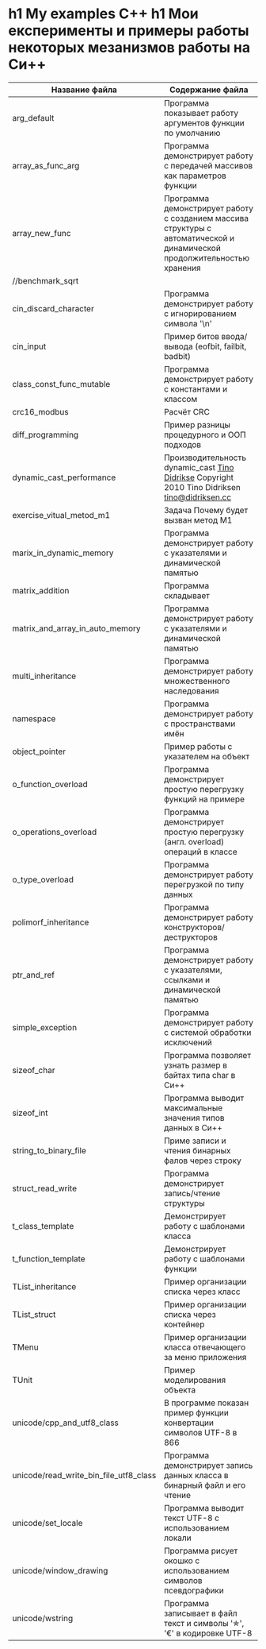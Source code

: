 h1 My examples C++ 
h1 Мои експерименты и примеры работы некоторых мезанизмов работы на Си++  
======================

Название файла                         | Содержание файла
---------------------------------------|---------------------- 
arg_default                            | Программа показывает работу аргументов функции по умолчанию                                                                                 
array_as_func_arg                      | Программа демонстрирует работу с передачей массивов как параметров функции                                                      
array_new_func                         | Программа демонстрирует работу с созданием массива структуры с автоматической и динамической  продолжительностью  хранения
//benchmark_sqrt                       | 
cin_discard_character                  | Программа демонстрирует работу с игнорированием символа '\n'                                                                                      
cin_input                              | Пример битов ввода/вывода (eofbit, failbit, badbit) 
class_const_func_mutable               | Программа демонстрирует работу с константами и классом 
crc16_modbus                           | Расчёт CRC 
diff_programming                       | Пример разницы процедурного и ООП подходов 
dynamic_cast_performance               | Производительность dynamic_cast [Tino Didrikse](http://tinodidriksen.com) Copyright 2010 Tino Didriksen <tino@didriksen.cc>
exercise_vitual_metod_m1               | Задача Почему будет вызван метод M1 
marix_in_dynamic_memory                | Программа демонстрирует работу с указателями и динамической памятью 
matrix_addition                        | Программа складывает
matrix_and_array_in_auto_memory        | Программа демонстрирует работу с указателями и динамической памятью 
multi_inheritance                      | Программа демонстрирует работу множественного наследования 
namespace                              | Программа демонстрирует работу с пространствами имён 
object_pointer                         | Пример работы с указателем на объект 
o_function_overload                    | Программа демонстрирует простую перегрузку функций на примере 
o_operations_overload                  | Программа демонстрирует простую перегрузку (англ. overload) операций в классе 
o_type_overload                        | Программа демонстрирует работу перегрузкой по типу данных                                                                                    
polimorf_inheritance                   | Программа демонстрирует работу конструкторов/деструкторов 
ptr_and_ref                            | Программа демонстрирует работу с указателями, ссылками и динамической памятью                                                      
simple_exception                       | Программа демонстрирует работу с системой обработки исключений                                                                                
sizeof_char                            | Программа позволяет узнать размер в байтах типа char в Си++                                    
sizeof_int                             | Программа выводит максимальные значения типов данных в Си++                                                                       
string_to_binary_file                  | Приме записи и чтения бинарных фалов через строку                                                                     
struct_read_write                      | Программа демонстрирует запись/чтение структуры 
t_class_template                       | Демонстрирует работу с шаблонами класса                                                                                                                    
t_function_template                    | Демонстрирует работу с шаблонами функции                                                                                                                   
TList_inheritance                      | Пример организации списка через класс                                                                                                                     
TList_struct                           | Пример организации списка через контейнер                                                                                                                 
TMenu                                  | Пример организации класса отвечающего за меню приложения                                                                                
TUnit                                  | Пример моделирования объекта 
unicode/cpp_and_utf8_class             | В программе показан пример функции конвертации символов UTF-8 в 866                                     
unicode/read_write_bin_file_utf8_class | Программа демонстрирует запись данных класса в бинарный файл и его чтение                            
unicode/set_locale                     | Программа выводит текст UTF-8 с использованием  локали                                                                                    
unicode/window_drawing                 | Программа рисует окошко с использованием  символов        псевдографики                                                                             
unicode/wstring                        | Программа записывает в файл текст и символы '✯', '€' в кодировке UTF-8               
